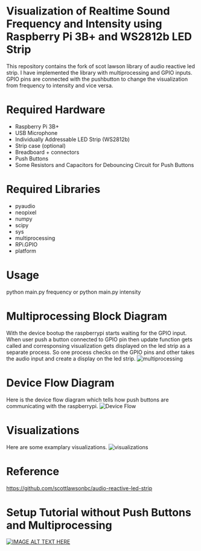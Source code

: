 # Visualization of Realtime Sound Frequency and Intensity using Raspberry Pi 3B+ and WS2812b LED Strip
This repository contains the fork of scot lawson library of audio reactive led strip. I have implemented the library with multiprocessing and GPIO inputs.
GPIO pins are connected with the pushbutton to change the visualization from frequency to intensity and vice versa. 

# Required Hardware
* Raspberry Pi 3B+
* USB Microphone
* Individually Addressable LED Strip (WS2812b)
* Strip case (optional)
* Breadboard + connectors
* Push Buttons
* Some Resistors and Capacitors for Debouncing Circuit for Push Buttons

# Required Libraries
* pyaudio
* neopixel
* numpy
* scipy
* sys
* multiprocessing
* RPi.GPIO
* platform

# Usage
python main.py frequency
or 
python main.py intensity

# Multiprocessing Block Diagram
With the device bootup the raspberrypi starts waiting for the GPIO input. When user push a button connected to GPIO pin then update function gets called and corresponsing visualization gets displayed on the led strip as a separate process. So one process checks on the GPIO pins and other takes the audio input and create a display on the led strip. 
![multiprocessing](https://github.com/mshakeelt/Sound_Visualizer_Using_RaspberryPi/blob/master/images/Process%20Block%20Diagram.JPG)

# Device Flow Diagram
Here is the device flow diagram which tells how push buttons are communicating with the raspberrypi.
![Device Flow](https://github.com/mshakeelt/Sound_Visualizer_Using_RaspberryPi/blob/master/images/Device%20Flow%20Diagram.JPG)

# Visualizations
Here are some examplary visualizations.
![visualizations](https://github.com/mshakeelt/Sound_Visualizer_Using_RaspberryPi/blob/master/images/Frequency%20and%20Intensity%20Testing.JPG)

# Reference
https://github.com/scottlawsonbc/audio-reactive-led-strip
# Setup Tutorial without Push Buttons and Multiprocessing
[![IMAGE ALT TEXT HERE](http://img.youtube.com/vi/FA9rMkuVmvQ/0.jpg)](http://www.youtube.com/watch?v=FA9rMkuVmvQ)
